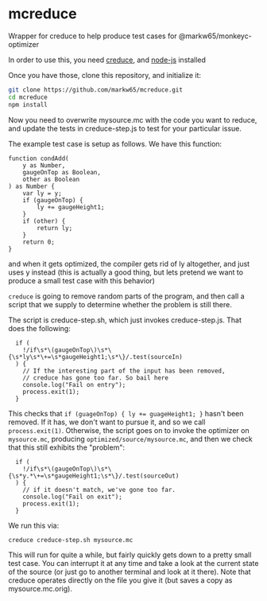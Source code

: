 # mcreduce
Wrapper for creduce to help produce test cases for @markw65/monkeyc-optimizer

In order to use this, you need [creduce](https://github.com/csmith-project/creduce), and [node-js](https://docs.npmjs.com/downloading-and-installing-node-js-and-npm) installed

Once you have those, clone this repository, and initialize it: 
```sh
git clone https://github.com/markw65/mcreduce.git
cd mcreduce
npm install
```

Now you need to overwrite mysource.mc with the code you want to reduce, and update the tests in creduce-step.js to test for your particular issue.

The example test case is setup as follows. We have this function:

```
function condAdd(
    y as Number,
    gaugeOnTop as Boolean,
    other as Boolean
) as Number {
    var ly = y;
    if (gaugeOnTop) {
        ly += gaugeHeight1;
    }
    if (other) {
        return ly;
    }
    return 0;
}
```

and when it gets optimized, the compiler gets rid of ly altogether, 
and just uses y instead (this is actually a good thing, but lets 
pretend we want to produce a small test case with this behavior)

`creduce` is going to remove random parts of the program, and then call a script that we supply to determine whether the problem is still there.

The script is creduce-step.sh, which just invokes creduce-step.js. That does the following:
```
  if (
    !/if\s*\(gaugeOnTop\)\s*\{\s*ly\s*\+=\s*gaugeHeight1;\s*\}/.test(sourceIn)
  ) {
    // If the interesting part of the input has been removed,
    // creduce has gone too far. So bail here
    console.log("Fail on entry");
    process.exit(1);
  }
```
This checks that `if (guageOnTop) { ly += guageHeight1; }` hasn't been removed. If it has, we don't want to pursue it, and so we call `process.exit(1)`.
Otherwise, the script goes on to invoke the optimizer on `mysource.mc`, producing `optimized/source/mysource.mc`, and then we check that
this still exhibits the "problem":
```
  if (
    !/if\s*\(gaugeOnTop\)\s*\{\s*y.*\+=\s*gaugeHeight1;\s*\}/.test(sourceOut)
  ) {
    // if it doesn't match, we've gone too far.
    console.log("Fail on exit");
    process.exit(1);
  }
```

We run this via:
```sh
creduce creduce-step.sh mysource.mc
```

This will run for quite a while, but fairly quickly gets down to a pretty small test case.
You can interrupt it at any time and take a look at the current state of the source
(or just go to another terminal and look at it there). Note that creduce operates directly on
the file you give it (but saves a copy as mysource.mc.orig).

